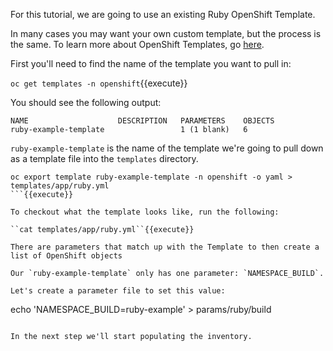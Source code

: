 For this tutorial, we are going to use an existing Ruby OpenShift Template. 

In many cases you may want your own custom template, but the process is the same. To learn more about OpenShift Templates, go [here](https://docs.openshift.com/container-platform/3.10/dev_guide/templates.html).

First you'll need to find the name of the template you want to pull in:

``oc get templates -n openshift``{{execute}}

You should see the following output:
```
NAME                    DESCRIPTION   PARAMETERS    OBJECTS
ruby-example-template                 1 (1 blank)   6
```

`ruby-example-template` is the name of the template we're going to pull down as a template file into the `templates` directory.

```
oc export template ruby-example-template -n openshift -o yaml > templates/app/ruby.yml
```{{execute}}

To checkout what the template looks like, run the following:

``cat templates/app/ruby.yml``{{execute}}

There are parameters that match up with the Template to then create a list of OpenShift objects

Our `ruby-example-template` only has one parameter: `NAMESPACE_BUILD`. 

Let's create a parameter file to set this value:

```
echo 'NAMESPACE_BUILD=ruby-example' > params/ruby/build
```{{execute}}

In the next step we'll start populating the inventory.